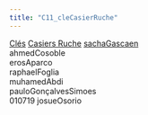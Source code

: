 ```yaml
---
title: "C11_cleCasierRuche"
---
```


[Clés](notes/equipements/cles/C_Clés.md) [Casiers Ruche](notes/equipements/consommables/C_CasierRuche.md) [sachaGascaen](notes/utilisateurs/beneficiaires/sachaGascaen.md)\
ahmedCosoble\
erosAparco\
raphaelFoglia\
muhamedAbdi\
pauloGonçalvesSimoes\
010719 josueOsorio